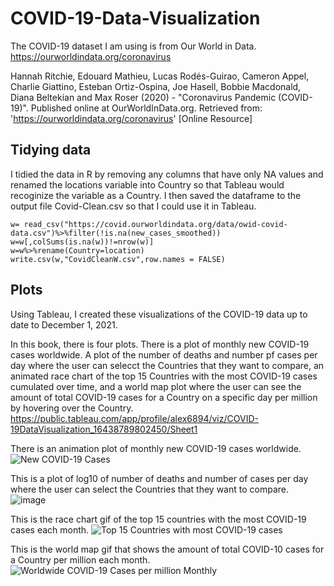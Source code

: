 # COVID-19-Data-Visualization

The COVID-19 dataset I am using is from Our World in Data. https://ourworldindata.org/coronavirus  

Hannah Ritchie, Edouard Mathieu, Lucas Rodés-Guirao, Cameron Appel, Charlie Giattino, Esteban Ortiz-Ospina, Joe Hasell, Bobbie Macdonald, Diana Beltekian and Max Roser (2020) - "Coronavirus Pandemic (COVID-19)". Published online at OurWorldInData.org. Retrieved from: 'https://ourworldindata.org/coronavirus' [Online Resource]

## Tidying data

I tidied the data in R by removing any columns that have only NA values and renamed the locations variable into Country so that Tableau would recoginize the variable as a Country. I then saved the dataframe to the output file Covid-Clean.csv so that I could use it in Tableau.  

```
w= read_csv("https://covid.ourworldindata.org/data/owid-covid-data.csv")%>%filter(!is.na(new_cases_smoothed))
w=w[,colSums(is.na(w))!=nrow(w)]
w=w%>%rename(Country=location)
write.csv(w,"CovidCleanW.csv",row.names = FALSE)
```
## Plots
Using Tableau, I created these visualizations of the COVID-19 data up to date to December 1, 2021.

In this book, there is four plots. There is a plot of monthly new COVID-19 cases worldwide. A plot of the number of deaths and number pf cases per day where the user can selecct the Countries that they want to compare, an animated race chart of the top 15 Countries with the most COVID-19 cases cumulated over time, and a world map plot where the user can see the amount of total COVID-19 cases for a Country on a specific day per million by hovering over the Country. https://public.tableau.com/app/profile/alex6894/viz/COVID-19DataVisualization_16438789802450/Sheet1 

There is an animation plot of monthly new COVID-19 cases worldwide.
![New COVID-19 Cases](https://user-images.githubusercontent.com/95319198/148664590-3143a16a-668c-4fad-8e82-21f72ca7a442.gif)


This is a plot of log10 of number of deaths and number of cases per day where the user can select the Countries that they want to compare.
![image](https://user-images.githubusercontent.com/95319198/144782576-5239868e-f532-464b-b870-33e753c296cf.png)  

This is the race chart gif of the top 15 countries with the most COVID-19 cases each month.
![Top 15 Countries with most COVID-19 cases](https://user-images.githubusercontent.com/95319198/148664595-f3b7d6d2-b653-46e4-af7a-2c173e602a05.gif)

This is the world map gif that shows the amount of total COVID-10 cases for a Country per million each month.
![Worldwide COVID-19 Cases per million Monthly](https://user-images.githubusercontent.com/95319198/148664846-0060b123-8790-482f-a265-53222be096d6.gif)

